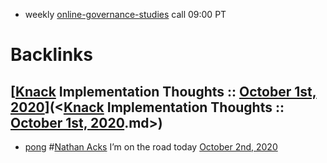 - weekly [online-governance-studies](<online-governance-studies.md>) call 09:00 PT

# Backlinks
## [[Knack](<[Knack.md>) Implementation Thoughts :: [October 1st, 2020](<October 1st, 2020.md>)](<[Knack](<Knack.md>) Implementation Thoughts :: [October 1st, 2020](<October 1st, 2020.md>).md>)
- [pong](<pong.md>) #[Nathan Acks](<Nathan Acks.md>) I’m on the road today [October 2nd, 2020](<October 2nd, 2020.md>)

